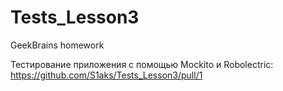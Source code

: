 # Tests_Lesson3
GeekBrains homework

Тестирование приложения с помощью Mockito и Robolectric: https://github.com/S1aks/Tests_Lesson3/pull/1
